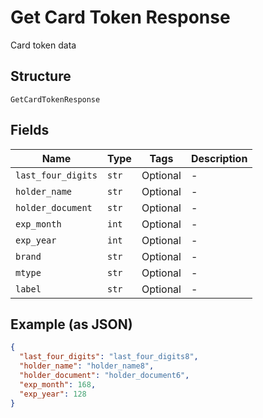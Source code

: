 
# Get Card Token Response

Card token data

## Structure

`GetCardTokenResponse`

## Fields

| Name | Type | Tags | Description |
|  --- | --- | --- | --- |
| `last_four_digits` | `str` | Optional | - |
| `holder_name` | `str` | Optional | - |
| `holder_document` | `str` | Optional | - |
| `exp_month` | `int` | Optional | - |
| `exp_year` | `int` | Optional | - |
| `brand` | `str` | Optional | - |
| `mtype` | `str` | Optional | - |
| `label` | `str` | Optional | - |

## Example (as JSON)

```json
{
  "last_four_digits": "last_four_digits8",
  "holder_name": "holder_name8",
  "holder_document": "holder_document6",
  "exp_month": 168,
  "exp_year": 128
}
```

